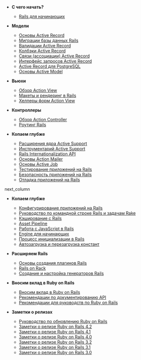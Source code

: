 * **С чего начать?**

    * [Rails для начинающих](/getting-started-with-rails)

* **Модели**

    * [Основы Active Record](/active-record-basics)
    * [Миграции базы данных Rails](/rails-database-migrations)
    * [Валидации Active Record](/active-record-validations)
    * [Колбэки Active Record](/active-record-callbacks)
    * [Связи (ассоциации) Active Record](/active-record-associations)
    * [Интерфейс запросов Active Record](/active-record-query-interface)
    * [Active Record для PostgreSQL](/active-record-query-interface)
    * [Основы Active Model](/active-model-basics)

* **Вьюхи**

    * [Обзор Action View](/action-view-overview)
    * [Макеты и рендеринг в Rails](/layouts-and-rendering-in-rails)
    * [Хелперы форм Action View](/rails-form-helpers)

* **Контроллеры**

    * [Обзор Action Controller](/action-controller-overview)
    * [Роутинг Rails](/rails-routing)

* **Копаем глубже**

    * [Расширения ядра Active Support](/active-support-core-extensions)
    * [Инструментарий Active Support](/active-support-instrumentation)
    * [Rails Internationalization API](/rails-internationalization-i18n-api)
    * [Основы Action Mailer](/action-mailer-basics)
    * [Основы Active Job](/active_job_basics)
    * [Тестирование приложений на Rails](/a-guide-to-testing-rails-applications)
    * [Безопасность приложений на Rails](/ruby-on-rails-security-guide)
    * [Отладка приложений на Rails](/debugging-rails-applications)

next_column

* **Копаем глубже**

    * [Конфигурирование приложений на Rails](/configuring-rails-applications)
    * [Руководство по командной строке Rails и задачам Rake](/a-guide-to-the-rails-command-line)
    * [Кэширование с Rails](/caching-with-rails-an-overview)
    * [Asset Pipeline](/asset-pipeline)
    * [Работа с JavaScript в Rails](/working-with-javascript-in-rails)
    * [Engine для начинающих](/engines)
    * [Процесс инициализации в Rails](/initialization)
    * [Автозагрузка и перезагрузка констант](/constant_autoloading_and_reloading)

* **Расширяем Rails**

    * [Основы создания плагинов Rails](/plugins)
    * [Rails on Rack](/rails-on-rack)
    * [Создание и настройка генераторов Rails](/generators)

* **Вносим вклад в Ruby on Rails**

    * [Вносим вклад в Ruby on Rails](/contributing_to_ruby_on_rails)
    * [Рекомендации по документированию API](/api_documentation_guidelines)
    * [Рекомендации для руководств по Ruby on Rails](/ruby_on_rails_guides_guidelines)

* **Заметки о релизах**

    * [Руководство по обновлению Ruby on Rails](/upgrading-ruby-on-rails)
    * [Заметки о релизе Ruby on Rails 4.2](/4_2_release_notes)
    * [Заметки о релизе Ruby on Rails 4.1](/4_1_release_notes)
    * [Заметки о релизе Ruby on Rails 4.0](/4_0_release_notes)
    * [Заметки о релизе Ruby on Rails 3.2](/3_2_release_notes)
    * [Заметки о релизе Ruby on Rails 3.1](/3_1_release_notes)
    * [Заметки о релизе Ruby on Rails 3.0](/3_0_release_notes)
